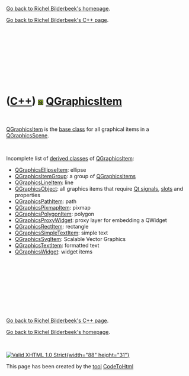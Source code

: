 [Go back to Richel Bilderbeek's homepage](index.htm).

[Go back to Richel Bilderbeek's C++ page](Cpp.htm).

 

 

 

 

 

([C++](Cpp.htm)) ![Qt](PicQt.png) [QGraphicsItem](CppQGraphicsItem.htm)
=======================================================================

 

[QGraphicsItem](CppQGraphicsItem.htm) is the [base
class](CppBaseClass.htm) for all graphical items in a
[QGraphicsScene](CppQGraphicsScene.htm).

 

Incomplete list of [derived classes](CppDerivedClass.htm) of
[QGraphicsItem](CppQGraphicsItem.htm):

-   [QGraphicsEllipseItem](CppQGraphicsEllipseItem.htm): ellipse
-   [QGraphicsItemGroup](CppQGraphicsItemGroup.htm): a group of
    [QGraphicsItems](CppQGraphicsItem.htm)
-   [QGraphicsLineItem](CppQGraphicsLineItem.htm): line
-   [QGraphicsObject](CppQGraphicsObject.htm): all graphics items that
    require [Qt signals](CppQtSignal.htm), [slots](CppSlots.htm) and
    properties
-   [QGraphicsPathItem](CppQGraphicsPathItem.htm): path
-   [QGraphicsPixmapItem](CppQGraphicsPixmapItem.htm): pixmap
-   [QGraphicsPolygonItem](CppQGraphicsPolygonItem.htm): polygon
-   [QGraphicsProxyWidget](CppQGraphicsProxyWidget.htm): proxy layer for
    embedding a QWidget
-   [QGraphicsRectItem](CppQGraphicsRectItem.htm): rectangle
-   [QGraphicsSimpleTextItem](CppQGraphicsSimpleTextItem.htm): simple
    text
-   [QGraphicsSvgItem](CppQGraphicsSvgItem.htm): Scalable Vector
    Graphics
-   [QGraphicsTextItem](CppQGraphicsTextItem.htm): formatted text
-   [QGraphicsWidget](CppQGraphicsWidget.htm): widget items

 

 

 

 

 

[Go back to Richel Bilderbeek's C++ page](Cpp.htm).

[Go back to Richel Bilderbeek's homepage](index.htm).

 

[![Valid XHTML 1.0 Strict](valid-xhtml10.png){width="88"
height="31"}](http://validator.w3.org/check?uri=referer)

This page has been created by the [tool](Tools.htm)
[CodeToHtml](ToolCodeToHtml.htm)
